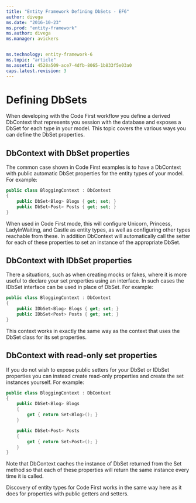 ```yaml
---
title: "Entity Framework Defining DbSets - EF6"
author: divega
ms.date: "2016-10-23"
ms.prod: "entity-framework"
ms.author: divega
ms.manager: avickers


ms.technology: entity-framework-6
ms.topic: "article"
ms.assetid: 4528a509-ace7-4dfb-8065-1b833f5e03a0
caps.latest.revision: 3
---
```

# Defining DbSets
When developing with the Code First workflow you define a derived DbContext that represents you session with the database and exposes a DbSet for each type in your model. This topic covers the various ways you can define the DbSet properties.  

## DbContext with DbSet properties  

The common case shown in Code First examples is to have a DbContext with public automatic DbSet properties for the entity types of your model. For example:  

``` csharp
public class BloggingContext : DbContext
{
    public DbSet<Blog> Blogs { get; set; }
    public DbSet<Post> Posts { get; set; }
}
```  

When used in Code First mode, this will configure Unicorn, Princess, LadyInWaiting, and Castle as entity types, as well as configuring other types reachable from these. In addition DbContext will automatically call the setter for each of these properties to set an instance of the appropriate DbSet.  

## DbContext with IDbSet properties  

There a situations, such as when creating mocks or fakes, where it is more useful to declare your set properties using an interface. In such cases the IDbSet interface can be used in place of DbSet. For example:  

``` csharp
public class BloggingContext : DbContext
{
    public IDbSet<Blog> Blogs { get; set; }
    public IDbSet<Post> Posts { get; set; }
}
```  

This context works in exactly the same way as the context that uses the DbSet class for its set properties.  

## DbContext with read-only set properties  

If you do not wish to expose public setters for your DbSet or IDbSet properties you can instead create read-only properties and create the set instances yourself. For example:  

``` csharp
public class BloggingContext : DbContext
{
    public DbSet<Blog> Blogs
    {
        get { return Set<Blog>(); }
    }

    public DbSet<Post> Posts
    {
        get { return Set<Post>(); }
    }
}
```  

Note that DbContext caches the instance of DbSet returned from the Set method so that each of these properties will return the same instance every time it is called.  

Discovery of entity types for Code First works in the same way here as it does for properties with public getters and setters.  
